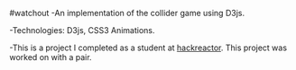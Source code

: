 #watchout
-An implementation of the collider game using D3js.

-Technologies: D3js, CSS3 Animations.

-This is a project I completed as a student at [hackreactor](http://hackreactor.com). This project was worked on with a pair.